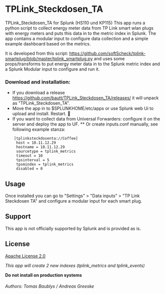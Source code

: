 # TPLink_Steckdosen_TA
TPLink_Steckdosen_TA for Splunk (HS110 und KP115)
This app runs a python script to collect energy meter data from TP Link smart wlan plugs with energy meters and puts this data in to the metric index in Splunk. The app contains a modular input to configure data collection and a simple example dashboard based on the metrics. <p>
It is developed from this script: https://github.com/softScheck/tplink-smartplug/blob/master/tplink_smartplug.py and uses some props/transforms to put energy meter data in to the Splunk metric index and a Splunk Modular input to configure and run it. 


### Download and installation:
* If you download a release https://github.com/bautt/TPLink_Steckdosen_TA/releases/ it will unpack as "TPLink_Steckdosen_TA".  
* Move the app in to $SPLUNKHOME/etc/apps or use Splunk web Ui to upload and install. Restart. :rocket:
* If you want to collect data from Universal Forwarders: configure it on the server and deploy the app to UF. 
 ** Or create inputs.conf manually, see following example stanza: 
 
```   
    [tplinksteckdosenta://Coffee]
     host = 10.11.12.29
     hostname = 10.11.12.29
     sourcetype = tplink_metrics
     timeout = 10
     tpsinterval = 5
     tpsmindex = tplink_metrics
     disabled = 0
``` 



## Usage
Once installed you can go to  "Settings" > "Data inputs" > "TP Link Steckdosen TA" and configure a modular input for each smart plug.
 
## Support

This app is not officially supported by Splunk and is provided as is.

## License

[Apache License 2.0](LICENSE.md)

*This app will create 2 new indexes (tplink_metrics and tplink_events)*

**Do not install on production systems**


###### Authors: Tomas Baublys /  Andreas Greeske

